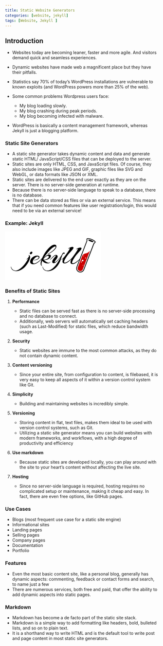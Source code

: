 ```yaml
---
title: Static Website Generators
categories: [website, jekyll]
tags: [Website, Jekyll ]
---
```


## Introduction

- Websites today are becoming leaner, faster and more agile. And visitors demand quick and seamless experiences.
- Dynamic websites have made web a magnificent place but they have their pitfalls.
- Statistics say 70% of today’s WordPress installations are vulnerable to known exploits (and WordPress powers more than 25% of the web).
- Some common problems Wordpress users face:
  - My blog loading slowly.
  - My blog crashing during peak periods.
  - My blog becoming infected with malware.

- WordPress is basically a content management framework, whereas Jekyll is just a blogging platform.

### Static Site Generators

- A static site generator takes dynamic content and data and generate static HTML/ JavaScript/CSS files that can be deployed to the server.
- Static sites are only HTML, CSS, and JavaScript files. Of course, they also include images like JPEG and GIF, graphic files like SVG and WebGL, or data formats like JSON or XML.
- Static sites are delivered to the end user exactly as they are on the server. There is no server-side generation at runtime.
- Because there is no server-side language to speak to a database, there is no database. 
- There can be data stored as files or via an external service. This means that if you need common features like user registration/login, this would need to be via an external service!

### Example: Jekyll

![Jekyll Static Static Generator](/assets/img/website/jekyll.png)

### Benefits of Static Sites

1. **Performance**
    - Static files can be served fast  as there is no server-side processing and no database to connect. 
    - Additionally, web servers will automatically set caching headers (such as Last-Modified) for static files, which reduce bandwidth usage.

2. **Security**
    - Static websites are immune to the most common attacks, as they do not contain dynamic content.

3. **Content versioning**
    - Since your entire site, from configuration to content, is filebased, it is very easy to keep all aspects of it within a version control system like Git.

4. **Simplicity**
    - Building and maintaining websites is incredibly simple.

5. **Versioning**
    - Storing content in flat, text files, makes them ideal to be used with version control systems, such as Git.
    - Utilizing a static site generator means you can build websites with modern frameworks, and workflows, with a high degree of productivity and efficiency

6. **Use markdown**
    - Because static sites are developed locally, you can play around with the site to your heart’s content without affecting the live site.

7. **Hosting**
    - Since no server-side language is required, hosting requires no complicated setup or maintenance, making it cheap and easy. In fact, there are even free options, like GitHub pages.

### Use Cases

- Blogs (most frequent use case for a static site engine)
- Informational sites
- Landing pages
- Selling pages
- Company pages
- Documentation
- Portfolio

### Features

- Even the most basic content site, like a personal blog, generally has dynamic aspects: commenting, feedback or contact forms and search, to name just a few
- There are numerous services, both free and paid, that offer the ability to add dynamic aspects into static pages. 

### Markdown

- Markdown has become a de facto part of the static site stack.
- Markdown is a simple way to add formatting like headers, bold, bulleted lists, and so on to plain text.
- It is a shorthand way to write HTML and is the default tool to write post and page content in most static site generators.